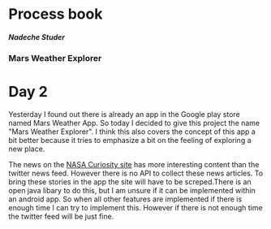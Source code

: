 # Process book
#####  Nadeche Studer
### Mars Weather Explorer
# Day 2
Yesterday I found out there is already an app in the Google play store named Mars Weather App. So today I decided to give this project the name "Mars Weather Explorer". I think this also covers the concept of this app a bit better because it tries to emphasize a bit on the feeling of exploring a new place.

The news on the [NASA Curiosity site](http://mars.nasa.gov/msl/mission/mars-rover-curiosity-mission-updates/) has more interesting content than the twitter news feed. However there is no API to collect these news articles. To bring these stories in the app the site will have to be screped.There is an open java libary to do this, but I am unsure if it can be implemented within an android app. So when all other features are implemented if there is enough time I can try to implement this. However if there is not enough time the twitter feed will be just fine.
